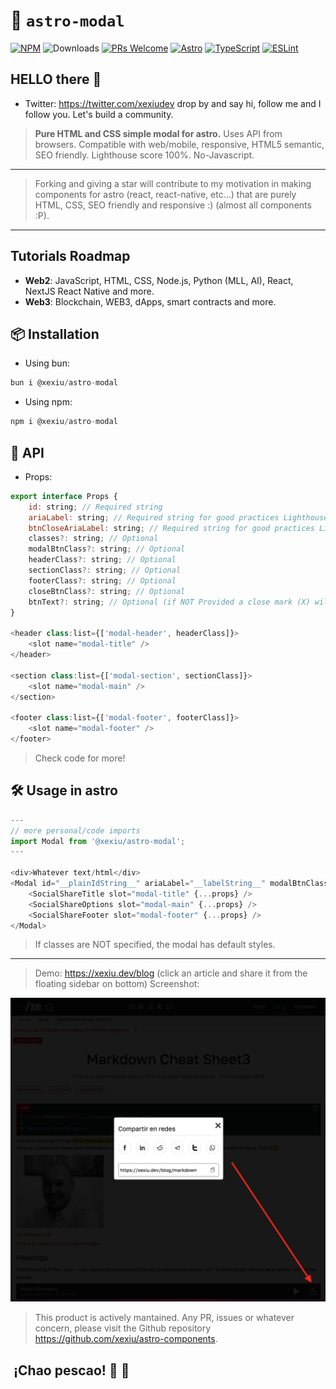 # 🚀 `astro-modal`

[![NPM](https://img.shields.io/npm/v/@xexiu/astro-modal)](https://www.npmjs.com/package/@xexiu/astro-modal)
![Downloads](https://img.shields.io/npm/dt/@xexiu/astro-modal.svg)
[![PRs Welcome](https://img.shields.io/badge/PRs-welcome-brightgreen.svg)](https://github.com/xexiu/astro-components/pulls)
[![Astro](https://img.shields.io/badge/Astro-333333.svg?logo=astro)](https://astro.build)
[![TypeScript](https://img.shields.io/badge/TypeScript-333333.svg?logo=typescript)](http://www.typescriptlang.org/)
[![ESLint](https://img.shields.io/badge/ESLint-3A33D1?logo=eslint)](https://eslint.org)

## HELLO there 👋

- Twitter: <https://twitter.com/xexiudev> drop by and say hi, follow me and I follow you. Let's build a community.

> **Pure HTML and CSS simple modal for astro.** Uses API from browsers. Compatible with web/mobile, responsive, HTML5 semantic, SEO friendly. Lighthouse score 100%. No-Javascript.
---
> Forking and giving a star will contribute to my motivation in making components for astro (react, react-native, etc...) that are purely HTML, CSS, SEO friendly and responsive :) (almost all components :P).
---

## Tutorials Roadmap

- **Web2**: JavaScript, HTML, CSS, Node.js, Python (MLL, AI), React, NextJS React Native and more.
- **Web3**: Blockchain, WEB3, dApps, smart contracts and more.

## 📦 Installation

- Using bun:

``` javascript
bun i @xexiu/astro-modal
```

- Using npm:

```javascript
npm i @xexiu/astro-modal
```

## 🔁 API

- Props:

```javascript
export interface Props {
    id: string; // Required string
    ariaLabel: string; // Required string for good practices Lighthouse
    btnCloseAriaLabel: string; // Required string for good practices Lighthouse
    classes?: string; // Optional
    modalBtnClass?: string; // Optional
    headerClass?: string; // Optional
    sectionClass?: string; // Optional
    footerClass?: string; // Optional
    closeBtnClass?: string; // Optional
    btnText?: string; // Optional (if NOT Provided a close mark (X) will show on pop-up modal)
}

<header class:list={['modal-header', headerClass]}>
    <slot name="modal-title" />
</header>

<section class:list={['modal-section', sectionClass]}>
    <slot name="modal-main" />
</section>

<footer class:list={['modal-footer', footerClass]}>
    <slot name="modal-footer" />
</footer>
```

> Check code for more!

## 🛠 Usage in astro

```javascript
---
// more personal/code imports
import Modal from '@xexiu/astro-modal';
---

<div>Whatever text/html</div>
<Modal id="__plainIdString__" ariaLabel="__labelString__" modalBtnClass="__bntClassString__" btnCloseAriaLabel="__labelString__">
    <SocialShareTitle slot="modal-title" {...props} />
    <SocialShareOptions slot="modal-main" {...props} />
    <SocialShareFooter slot="modal-footer" {...props} />
</Modal>
```

> If classes are NOT specified, the modal has default styles.
---
> Demo: <https://xexiu.dev/blog> (click an article and share it from the floating sidebar on bottom)
> Screenshot:
<img src="../astro-modal/src/assets/images/demo_astro_modal.png" alt="Demo Screenshot">

> This product is actively mantained. Any PR, issues or whatever concern, please visit the Github repository <https://github.com/xexiu/astro-components>.

##  ¡Chao pescao! 👋 🐠

